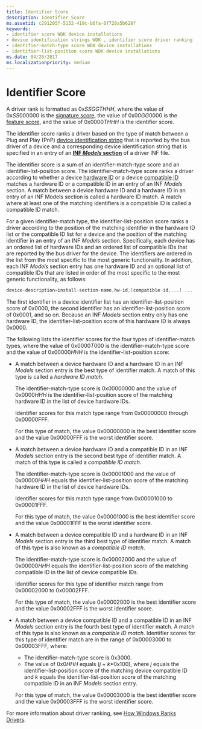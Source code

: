 ```yaml
---
title: Identifier Score
description: Identifier Score
ms.assetid: c291205f-5152-419c-b6fa-0f720a5b628f
keywords:
- identifier score WDK device installations
- device identification strings WDK , identifier score driver ranking
- identifier-match-type score WDK device installations
- identifier-list-position score WDK device installations
ms.date: 04/20/2017
ms.localizationpriority: medium
---
```


# Identifier Score


A driver rank is formatted as 0x*SSGGTHHH*, where the value of 0x*SS*000000 is the [signature score](signature-score--windows-vista-and-later-.md), the value of 0x00*GG*0000 is the [feature score](feature-score--windows-vista-and-later-.md), and the value of 0x0000*THHH* is the identifier score.

The identifier score ranks a driver based on the type of match between a Plug and Play (PnP) [device identification string](device-identification-strings.md) that is reported by the bus driver of a device and a corresponding device identification string that is specified in an entry of an [**INF *Models* section**](inf-models-section.md) of a driver INF file.

The identifier score is a sum of an identifier-match-type score and an identifier-list-position score. The identifier-match-type score ranks a driver according to whether a device [hardware ID](hardware-ids.md) or a device [compatible ID](compatible-ids.md) matches a hardware ID or a compatible ID in an entry of an INF *Models* section. A match between a device hardware ID and a hardware ID in an entry of an INF Models section is called a hardware ID match. A match where at least one of the matching identifiers is a compatible ID is called a compatible ID match.

For a given identifier-match type, the identifier-list-position score ranks a driver according to the position of the matching identifier in the hardware ID list or the compatible ID list for a device and the position of the matching identifier in an entry of an INF *Models* section. Specifically, each device has an ordered list of hardware IDs and an ordered list of compatible IDs that are reported by the bus driver for the device. The identifiers are ordered in the list from the most specific to the most generic functionality. In addition, each INF *Models* section entry has one hardware ID and an optional list of compatible IDs that are listed in order of the most specific to the most generic functionality, as follows:

```cpp
device-description=install-section-name,hw-id,[compatible-id,...] ...
```

The first identifier in a device identifier list has an identifier-list-position score of 0x0000, the second identifier has an identifier-list-position score of 0x0001, and so on. Because an INF *Models* section entry only has one hardware ID, the identifier-list-position score of this hardware ID is always 0x0000.

The following lists the identifier scores for the four types of identifier-match types, where the value of 0x0000*T*000 is the identifier-match-type score and the value of 0x00000*HHH* is the identifier-list-position score:

-   A match between a device hardware ID and a hardware ID in an INF *Models* section entry is the best type of identifier match. A match of this type is called a *hardware ID match*.

    The identifier-match-type score is 0x00000000 and the value of 0x0000*HHH* is the identifier-list-position score of the matching hardware ID in the list of device hardware IDs.

    Identifier scores for this match type range from 0x00000000 through 0x00000FFF.

    For this type of match, the value 0x00000000 is the best identifier score and the value 0x00000FFF is the worst identifier score.

-   A match between a device hardware ID and a compatible ID in an INF *Models* section entry is the second best type of identifier match. A match of this type is called a *compatible ID match*.

    The identifier-match-type score is 0x00001000 and the value of 0x00000*HHH* equals the identifier-list-position score of the matching hardware ID in the list of device hardware IDs.

    Identifier scores for this match type range from 0x00001000 to 0x00001FFF.

    For this type of match, the value 0x00001000 is the best identifier score and the value 0x00001FFF is the worst identifier score.

-   A match between a device compatible ID and a hardware ID in an INF *Models* section entry is the third best type of identifier match. A match of this type is also known as a *compatible ID match*.

    The identifier-match-type score is 0x00002000 and the value of 0x00000*HHH* equals the identifier-list-position score of the matching compatible ID in the list of device compatible IDs.

    Identifier scores for this type of identifier match range from 0x00002000 to 0x00002FFF.

    For this type of match, the value 0x00002000 is the best identifier score and the value 0x00002FFF is the worst identifier score.

-   A match between a device compatible ID and a compatible ID in an INF *Models* section entry is the fourth best type of identifier match. A match of this type is also known as a *compatible ID match*. Identifier scores for this type of identifier match are in the range of 0x00003000 to 0x00003FFF, where:

    -   The identifier-match-type score is 0x3000.
    -   The value of 0x0*HHH* equals (*j* + *k*\*0x100), where *j* equals the identifier-list-position score of the matching device compatible ID and *k* equals the identifier-list-position score of the matching compatible ID in an INF *Models* section entry.

    For this type of match, the value 0x00003000 is the best identifier score and the value 0x00003FFF is the worst identifier score.

For more information about driver ranking, see [How Windows Ranks Drivers](how-setup-ranks-drivers--windows-vista-and-later-.md).

 

 






